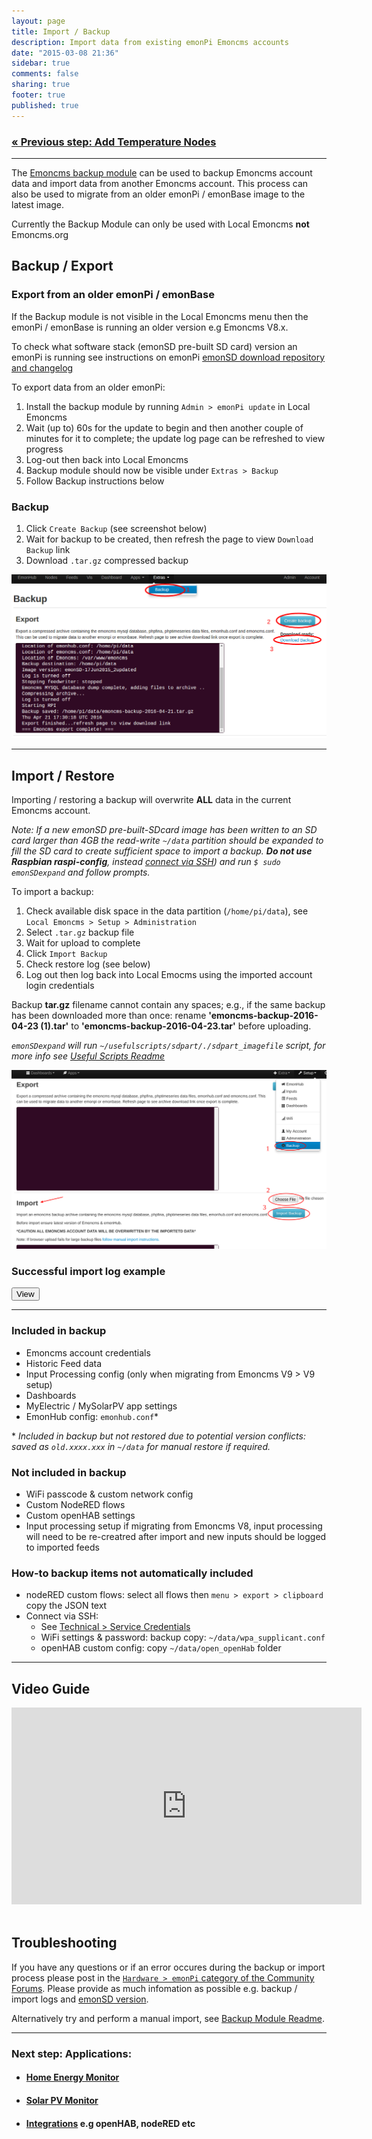 ```yaml
---
layout: page
title: Import / Backup
description: Import data from existing emonPi Emoncms accounts
date: "2015-03-08 21:36"
sidebar: true
comments: false
sharing: true
footer: true
published: true
---
```


### [&laquo; Previous step: Add Temperature Nodes](/setup/emonth/)

***

The [Emoncms backup module](https://github.com/emoncms/backup) can be used to backup Emoncms account data and import data from another Emoncms account. This process can also be used to migrate from an older emonPi / emonBase image to the latest image.

<p class="note">
Currently the Backup Module can only be used with Local Emoncms <strong>not</strong> Emoncms.org </p>
 
## Backup / Export

### Export from an older emonPi / emonBase

If the Backup module is not visible in the Local Emoncms menu then the emonPi / emonBase is running an older version e.g Emoncms V8.x.

<p class="note">
To check what software stack (emonSD pre-built SD card) version an emonPi is running see instructions on emonPi <a href="https://github.com/openenergymonitor/emonpi/wiki/emonSD-pre-built-SD-card-Download-&-Change-Log">emonSD download repository and changelog</a>
</p>

To export data from an older emonPi:

1. Install the backup module by running `Admin > emonPi update` in Local Emoncms
2. Wait (up to) 60s for the update to begin and then another couple of minutes for it to complete; the update log page can be refreshed to view progress
3. Log-out then back into Local Emoncms
4. Backup module should now be visible under `Extras > Backup`
5. Follow Backup instructions below

### Backup

1. Click `Create Backup` (see screenshot below)
2. Wait for backup to be created, then refresh the page to view `Download Backup` link
3. Download `.tar.gz` compressed backup

![backup old data](/images/setup/low-write-17june15-backup.png)

***

## Import / Restore

<p class='note warning'>
Importing / restoring a backup will overwrite <strong>ALL</strong> data in the current Emoncms account.
</p>

*Note: If a new emonSD pre-built-SDcard image has been written to an SD card larger than 4GB the read-write `~/data` partition should be expanded to fill the SD card to create sufficient space to import a backup. **Do not use Raspbian raspi-config**, instead [connect via SSH](/technical/credentials/#ssh)) and run `$ sudo emonSDexpand` and follow prompts.*

To import a backup:

1. Check available disk space in the data partition (`/home/pi/data`), see `Local Emoncms > Setup > Administration`
1. Select `.tar.gz` backup file
2. Wait for upload to complete
3. Click `Import Backup`
4. Check restore log (see below)
5. Log out then log back into Local Emocms using the imported account login credentials

<p class='note warning'>
Backup <b>tar.gz</b> filename cannot contain any spaces; e.g., if the same backup has been downloaded more than once: rename <b>'emoncms-backup-2016-04-23 (1).tar'</b> to <b>'emoncms-backup-2016-04-23.tar'</b> before uploading.
</p>


*`emonSDexpand` will run `~/usefulscripts/sdpart/./sdpart_imagefile` script, for more info see [Useful Scripts Readme](https://github.com/emoncms/usefulscripts#sdpart_imagefile)*

![Import](/images/setup/import1.png)



### Successful import log example

<script src="https://ajax.googleapis.com/ajax/libs/jquery/1.6.4/jquery.min.js" type="text/javascript"></script>
<script src="/javascripts/showHide.js" type="text/javascript"></script>
<script type="text/javascript">

$(document).ready(function(){


   $('.show_hide').showHide({
		speed: 100,  // speed you want the toggle to happen
		//easing: '',  // the animation effect you want. Remove this line if you dont want an effect and if you haven't included jQuery UI
		changeText: 0, // if you dont want the button text to change, set this to 0
		showText: 'View',// the button text to show when a div is closed
		hideText: 'Close' // the button text to show when a div is open
					 
	});


});

</script>


<button type="button" class="show_hide" href="#" rel="#slidingDiv">View</button>
<div id="slidingDiv" class="toggleDiv" style="display: none;">

<pre>
    Sat 23 Apr 00:42:28 UTC 2016
    Reading ~/backup/config.cfg....
    Location of mysql database: /home/pi/data
    Location of emonhub.conf: /home/pi/data
    Location of emoncms.conf: /home/pi/data
    Location of Emoncms: /var/www/emoncms
    Backup destination: /home/pi/data
    Backup source path: /home/pi/data/uploads
    Starting import from /home/pi/data/uploads to /home/pi/data...
    Image version: emonSD-29Mar16
    new image
    Backup found: emoncms-backup-2016-04-23.tar.gz starting import..
    Decompressing backup..
    Removing compressed backup to save disk space..
    Wipe any current data from account..
    Restore phpfina and phptimeseries data folders...
    Emoncms MYSQL database import...
    Import emonhub.conf > /home/pi/data/old.emohub.conf
    Import emoncms.conf > /home/pi/data/old.emoncms.conf
    Start with fresh config: copy NEW default emonpi.emonhub.conf:
    cp /home/pi/emonhub/conf/emonpi.default.emonhub.conf /home/pi/data/emonhub.conf
    OK
    Update Emoncms Database
    ["ALTER TABLE dashboard MODIFY `height` int(11) Default '600'","ALTER TABLE dashboard MODIFY `main` tinyint(1) Default '0'","ALTER TABLE dashboard MODIFY `public` tinyint(1) Default '0'","ALTER TABLE dashboard MODIFY `published` tinyint(1) Default '0'","ALTER TABLE dashboard MODIFY `showdescription` tinyint(1) Default '0'","ALTER TABLE `dashboard` ADD `backgroundcolor` varchar(6) NOT NULL DEFAULT 'EDF7FC'","ALTER TABLE feeds MODIFY `time` int(10);","ALTER TABLE feeds MODIFY `value` double;","ALTER TABLE `feeds` ADD `processList` text NOT NULL","ALTER TABLE input MODIFY `time` int(10);","ALTER TABLE users MODIFY `salt` varchar(32);","ALTER TABLE users MODIFY `timezone` varchar(64) Default 'UTC';"]
    Restarting emonhub...
    Restarting feedwriter...
    Sat 23 Apr 00:42:39 UTC 2016
    === Emoncms import complete! ===
</pre>
</div>

***

### Included in backup

- Emoncms account credentials
- Historic Feed data
- Input Processing config (only when migrating from Emoncms V9 > V9 setup)
- Dashboards
- MyElectric / MySolarPV app settings
- EmonHub config: `emonhub.conf`*

\* *Included in backup but not restored due to potential version conflicts: saved as `old.xxxx.xxx` in `~/data` for manual restore if required.*

### Not included in backup

- WiFi passcode & custom network config
- Custom NodeRED flows
- Custom openHAB settings
- Input processing setup if migrating from Emoncms V8, input processing will need to be re-creatred after import and new inputs should be logged to imported feeds

### How-to backup items not automatically included

- nodeRED custom flows: select all flows then `menu > export > clipboard` copy the JSON text
- Connect via SSH:
  - See [Technical > Service Credentials](technical/credentials/#ssh)
  - WiFi settings & password: backup copy: `~/data/wpa_supplicant.conf`
  - openHAB custom config: copy `~/data/open_openHab` folder

***

## Video Guide

<div class='videoWrapper'>
<iframe width="560" height="315" src="https://www.youtube.com/embed/5U_tOlsWjXM" frameborder="0" allowfullscreen></iframe>
</div>

<br>

## Troubleshooting

If you have any questions or if an error occures during the backup or import process please post in the [`Hardware > emonPi` category of the Community Forums](http://community.openenergymonitor.org/c/hardware/emonpi). Please provide as much infomation as possible e.g. backup / import logs and [emonSD version](https://github.com/openenergymonitor/emonpi/wiki/emonSD-pre-built-SD-card-Download-&-Change-Log).

Alternatively try and perform a manual import, see [Backup Module Readme](https://github.com/emoncms/backup).

***

### Next step: Applications:


- #### [Home Energy Monitor](/applications/home-energy/)

- #### [Solar PV Monitor](/applications/solar-pv/)

- #### [Integrations](/integrations) e.g openHAB, nodeRED etc
